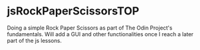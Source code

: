 # jsRockPaperScissorsTOP

Doing a simple Rock Paper Scissors as part of The Odin Project's fundamentals.
Will add a GUI and other functionalities once I reach a later part of the js lessons.